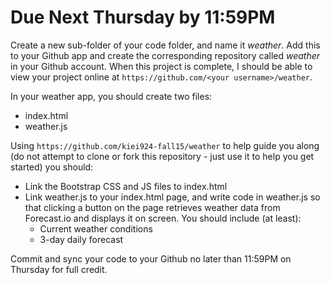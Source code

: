 # Due Next Thursday by 11:59PM

Create a new sub-folder of your code folder, and name it *weather*. Add this to your Github app and create the corresponding repository called *weather* in your Github account. When this project is complete, I should be able to view your project online at `https://github.com/<your username>/weather`.

In your weather app, you should create two files:

- index.html
- weather.js

Using `https://github.com/kiei924-fall15/weather` to help guide you along (do not attempt to clone or fork this repository - just use it to help you get started) you should:

- Link the Bootstrap CSS and JS files to index.html
- Link weather.js to your index.html page, and write code in weather.js so that clicking a button on the page retrieves weather data from Forecast.io and displays it on screen. You should include (at least):
  - Current weather conditions
  - 3-day daily forecast

Commit and sync your code to your Github no later than 11:59PM on Thursday for full credit.
